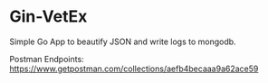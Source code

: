 # Gin-VetEx
Simple Go App to beautify JSON and write logs to mongodb.

Postman Endpoints:
https://www.getpostman.com/collections/aefb4becaaa9a62ace59
